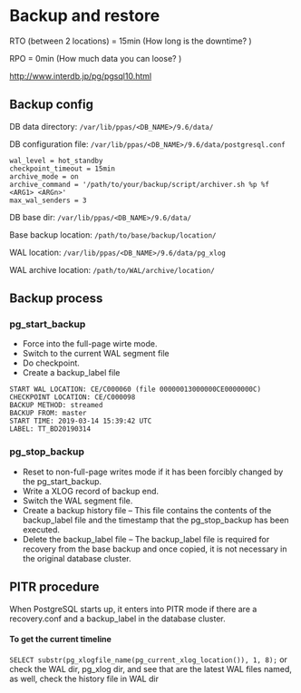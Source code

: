 # Backup and restore 

RTO (between 2 locations) = 15min (How long is the downtime? )

RPO = 0min (How much data you can loose? )

http://www.interdb.jp/pg/pgsql10.html

## Backup config 

DB data directory: `/var/lib/ppas/<DB_NAME>/9.6/data/`

DB configuration file: `/var/lib/ppas/<DB_NAME>/9.6/data/postgresql.conf`

```
wal_level = hot_standby
checkpoint_timeout = 15min
archive_mode = on
archive_command = '/path/to/your/backup/script/archiver.sh %p %f <ARG1> <ARGn>'
max_wal_senders = 3
```

DB base dir: `/var/lib/ppas/<DB_NAME>/9.6/data/`

Base backup location: `/path/to/base/backup/location/`

WAL location: `/var/lib/ppas/<DB_NAME>/9.6/data/pg_xlog`

WAL archive location: `/path/to/WAL/archive/location/`

## Backup process 

### pg_start_backup

- Force into the full-page wirte mode.
- Switch to the current WAL segment file
- Do checkpoint.
- Create a backup_label file

```
START WAL LOCATION: CE/C000060 (file 00000013000000CE0000000C)
CHECKPOINT LOCATION: CE/C000098
BACKUP METHOD: streamed
BACKUP FROM: master
START TIME: 2019-03-14 15:39:42 UTC
LABEL: TT_BD20190314
```

### pg_stop_backup

- Reset to non-full-page writes mode if it has been forcibly changed by the pg_start_backup.
- Write a XLOG record of backup end.
- Switch the WAL segment file.
- Create a backup history file – This file contains the contents of the backup_label file and the timestamp that the pg_stop_backup has been executed.
- Delete the backup_label file – The backup_label file is required for recovery from the base backup and once copied, it is not necessary in the original database cluster.

## PITR procedure 

When PostgreSQL starts up, it enters into PITR mode if there are a recovery.conf and a backup_label in the database cluster.

#### To get the current timeline 

`SELECT substr(pg_xlogfile_name(pg_current_xlog_location()), 1, 8);` or check the WAL dir, pg_xlog dir, and see that are the latest WAL files named, as well, check the history file in WAL dir




